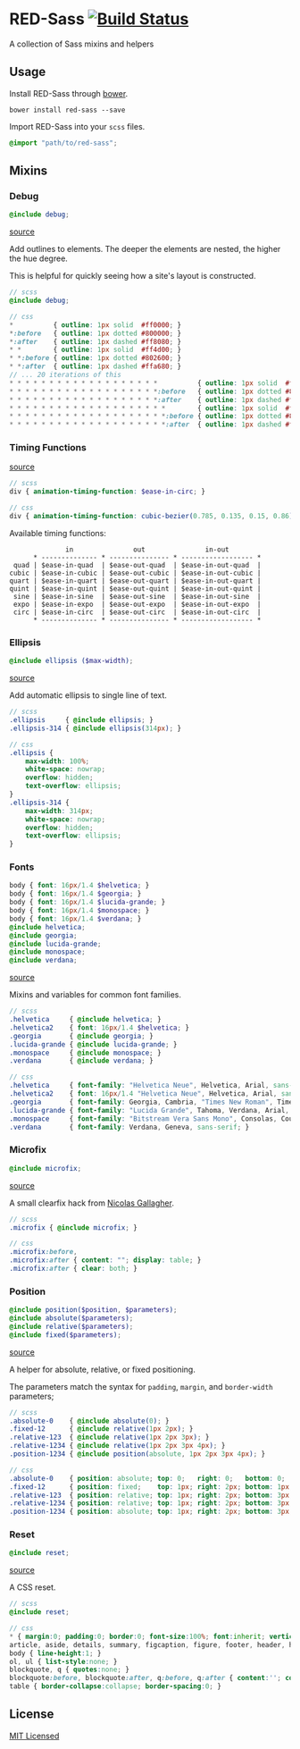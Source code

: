 # RED-Sass [![Build Status](https://travis-ci.org/ff0000/red-sass.png?branch=master)](https://travis-ci.org/ff0000/red-sass)

A collection of Sass mixins and helpers

## Usage

Install RED-Sass through [bower](http://bower.io/).

```
bower install red-sass --save
```

Import RED-Sass into your `scss` files.

```scss
@import "path/to/red-sass";
```

## Mixins

### Debug

```scss
@include debug;
```

[source](mixins/_debug.scss)

Add outlines to elements. The deeper the elements are nested, the higher the hue degree.

This is helpful for quickly seeing how a site's layout is constructed.

```scss
// scss
@include debug;

// css
*          { outline: 1px solid  #ff0000; }
*:before   { outline: 1px dotted #800000; }
*:after    { outline: 1px dashed #ff8080; }
* *        { outline: 1px solid  #ff4d00; }
* *:before { outline: 1px dotted #802600; }
* *:after  { outline: 1px dashed #ffa680; }
// ... 20 iterations of this
* * * * * * * * * * * * * * * * * * *          { outline: 1px solid  #ff0099; }
* * * * * * * * * * * * * * * * * * *:before   { outline: 1px dotted #80004c; }
* * * * * * * * * * * * * * * * * * *:after    { outline: 1px dashed #ff80cc; }
* * * * * * * * * * * * * * * * * * * *        { outline: 1px solid  #ff004c; }
* * * * * * * * * * * * * * * * * * * *:before { outline: 1px dotted #800026; }
* * * * * * * * * * * * * * * * * * * *:after  { outline: 1px dashed #ff80a6; }
```

### Timing Functions

[source](mixins/_easings.scss)

```scss
// scss
div { animation-timing-function: $ease-in-circ; }

// css
div { animation-timing-function: cubic-bezier(0.785, 0.135, 0.15, 0.86); }
```

Available timing functions:

```
              in               out               in-out
      * -------------- * --------------- * ------------------ *
 quad | $ease-in-quad  | $ease-out-quad  | $ease-in-out-quad  |
cubic | $ease-in-cubic | $ease-out-cubic | $ease-in-out-cubic |
quart | $ease-in-quart | $ease-out-quart | $ease-in-out-quart |
quint | $ease-in-quint | $ease-out-quint | $ease-in-out-quint |
 sine | $ease-in-sine  | $ease-out-sine  | $ease-in-out-sine  |
 expo | $ease-in-expo  | $ease-out-expo  | $ease-in-out-expo  |
 circ | $ease-in-circ  | $ease-out-circ  | $ease-in-out-circ  |
      * -------------- * --------------- * ------------------ *
```

### Ellipsis

```scss
@include ellipsis ($max-width);
```

[source](mixins/_ellipsis.scss)

Add automatic ellipsis to single line of text.

```scss
// scss
.ellipsis     { @include ellipsis; }
.ellipsis-314 { @include ellipsis(314px); }

// css
.ellipsis {
	max-width: 100%;
	white-space: nowrap;
	overflow: hidden;
	text-overflow: ellipsis;
}
.ellipsis-314 {
	max-width: 314px;
	white-space: nowrap;
	overflow: hidden;
	text-overflow: ellipsis;
}
```

### Fonts

```scss
body { font: 16px/1.4 $helvetica; }
body { font: 16px/1.4 $georgia; }
body { font: 16px/1.4 $lucida-grande; }
body { font: 16px/1.4 $monospace; }
body { font: 16px/1.4 $verdana; }
@include helvetica;
@include georgia;
@include lucida-grande;
@include monospace;
@include verdana;
```

[source](mixins/_fonts.scss)

Mixins and variables for common font families.

```scss
// scss
.helvetica     { @include helvetica; }
.helvetica2    { font: 16px/1.4 $helvetica; }
.georgia       { @include georgia; }
.lucida-grande { @include lucida-grande; }
.monospace     { @include monospace; }
.verdana       { @include verdana; }

// css
.helvetica     { font-family: "Helvetica Neue", Helvetica, Arial, sans-serif; }
.helvetica2    { font: 16px/1.4 "Helvetica Neue", Helvetica, Arial, sans-serif; }
.georgia       { font-family: Georgia, Cambria, "Times New Roman", Times, serif; }
.lucida-grande { font-family: "Lucida Grande", Tahoma, Verdana, Arial, sans-serif; }
.monospace     { font-family: "Bitstream Vera Sans Mono", Consolas, Courier, monospace; }
.verdana       { font-family: Verdana, Geneva, sans-serif; }
```

### Microfix

```scss
@include microfix;
```

[source](mixins/_microfix.scss)

A small clearfix hack from [Nicolas Gallagher](http://nicolasgallagher.com/micro-clearfix-hack/).

```scss
// scss
.microfix { @include microfix; }

// css
.microfix:before,
.microfix:after { content: ""; display: table; }
.microfix:after { clear: both; }
```

### Position

```scss
@include position($position, $parameters);
@include absolute($parameters);
@include relative($parameters);
@include fixed($parameters);
```

[source](mixins/_position.scss)

A helper for absolute, relative, or fixed positioning.

The parameters match the syntax for `padding`, `margin`, and `border-width` parameters;

```scss
// scss
.absolute-0    { @include absolute(0); }
.fixed-12      { @include relative(1px 2px); }
.relative-123  { @include relative(1px 2px 3px); }
.relative-1234 { @include relative(1px 2px 3px 4px); }
.position-1234 { @include position(absolute, 1px 2px 3px 4px); }

// css
.absolute-0    { position: absolute; top: 0;   right: 0;   bottom: 0;   left: 0; }
.fixed-12      { position: fixed;    top: 1px; right: 2px; bottom: 1px; left: 2px; }
.relative-123  { position: relative; top: 1px; right: 2px; bottom: 3px; left: 2px; }
.relative-1234 { position: relative; top: 1px; right: 2px; bottom: 3px; left: 4px; }
.position-1234 { position: absolute; top: 1px; right: 2px; bottom: 3px; left: 4px; }
```

### Reset

```scss
@include reset;
```

[source](mixins/_reset.scss)

A CSS reset.

```scss
// scss
@include reset;

// css
* { margin:0; padding:0; border:0; font-size:100%; font:inherit; vertical-align:baseline; box-sizing:border-box; }
article, aside, details, summary, figcaption, figure, footer, header, hgroup, menu, nav, section { display:block; }
body { line-height:1; }
ol, ul { list-style:none; }
blockquote, q { quotes:none; }
blockquote:before, blockquote:after, q:before, q:after { content:''; content:none; }
table { border-collapse:collapse; border-spacing:0; }
```

## License

[MIT Licensed](LICENSE)
